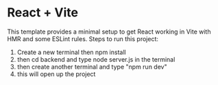 # React + Vite

This template provides a minimal setup to get React working in Vite with HMR and some ESLint rules.
Steps to run this project:
1. Create a new terminal then npm install
2. then cd backend and type node server.js in the terminal
3. then create another terminal and type "npm run dev"
4. this will open up the project
